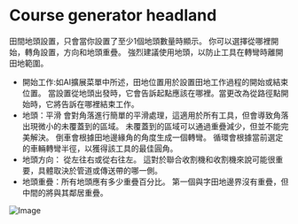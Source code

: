 # Course generator headland


田間地頭設置，只會當你設置了至少1個地頭數量時顯示。
你可以選擇從哪裡開始，轉角設置，方向和地頭重疊。
強烈建議使用地頭，以防止工具在轉彎時離開田地範圍。



- 開始工作:如AI擴展菜單中所述，田地位置用於設置田地工作過程的開始或結束位置。
當設置從地頭出發時，它會告訴起點應該在哪裡。當更改為從路徑點開始時，它將告訴在哪裡結束工作。
- 地頭：平滑 會對角落進行簡單的平滑處理，這適用於所有工具，但會導致角落出現微小的未覆蓋到的區域。 
未覆蓋到的區域可以通過重疊減少，但並不能完美解決。  倒車會根據田地邊緣角的角度生成一個轉彎。 
循環會根據當前選定的車輛轉彎半徑，以獲得該工具的最佳圓角。 
- 地頭方向： 從左往右或從右往左。 這對於聯合收割機和收割機來說可能很重要，具體取決於管道或傳送帶的哪一側。 
- 地頭重疊：所有地頭應有多少重疊百分比。 第一個與字田地邊界沒有重疊，但中間的將與其鄰居重疊。


![Image](/home/runner/work/CourseplayHelp/CourseplayHelp/sharproundcorner_0_0_330_130.png)

